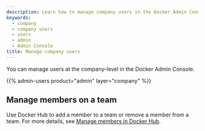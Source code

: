 ```yaml
---
description: Learn how to manage company users in the Docker Admin Console.
keywords:
  - company
  - company users
  - users
  - admin
  - Admin Console
title: Manage company users
---
```


You can manage users at the company-level in the Docker Admin Console.

{{% admin-users product="admin" layer="company" %}}

<Include file="admin-early-access.md" />

## Manage members on a team

Use Docker Hub to add a member to a team or remove a member from a team. For more details, see [Manage members in Docker Hub](../organization/members.md#manage-members-on-a-team).
